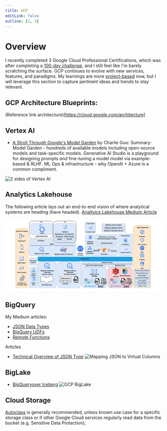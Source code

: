 ```yaml
---
title: GCP
editLink: false
outline: [1, 3]
---
```


# Overview

I recently completed 3 Google Cloud Professional Certifications, which was after completing a [100-day challenge](https://github.com/lgarzia/GCP_100Days), and I still feel like I'm barely scratching the surface. GCP continues to evolve with new services, features, and paradigms. My learnings are more [project-based](https://github.com/lgarzia/topic_extractions) now, but I will leverage this section to capture pertinent ideas and trends to stay relevant.

## GCP Architecture Blueprints:

(Reference link architecture)[https://cloud.google.com/architecture]

## Vertex AI

- [A Stroll Through Google's Model Garden](https://www.ignorance.ai/p/a-stroll-through-googles-model-garden?utm_source=www.turingpost.com&utm_medium=newsletter&utm_campaign=fod-29-microsoft-goes-all-in-on-ai-now-with-sam-altman-and-greg-brockman-as-employees) by Charlie Guo:
  Summary: Model Garden - hundreds of available models including open-source models and task-specific models. Generative AI Studio is a playground for designing prompts _and_ fine-tuning a model model via example-based & RLHF. ML Ops & infrastructure - why OpenAI + Azure is a common compliment.

![2 sides of Vertex AI](https://substackcdn.com/image/fetch/w_1456,c_limit,f_webp,q_auto:good,fl_progressive:steep/https%3A%2F%2Fsubstack-post-media.s3.amazonaws.com%2Fpublic%2Fimages%2Fec6bab26-808e-4afb-8cdb-f5b4638144e5_1988x1078.jpeg)

## Analytics Lakehouse

The following article lays out an end-to-end vision of where analytical systems are heading (have headed).
[Analtyics Lakehouse Medium Article](https://medium.com/google-cloud/analytics-lakehouse-on-gcp-principles-and-building-blocks-116f4eb94a45)

![GCP Lakehouse](./images/GCP_Analytic_Lakehouse.png)

## BigQuery

My Medium articles:

- [JSON Data Types](https://medium.com/@garzia.luke/brief-guide-to-effectively-leverage-json-data-type-in-bigquery-a3185d9fe88b)
- [BigQuery UDFs](https://medium.com/@garzia.luke/bigquery-udfs-leverage-learn-from-community-contributed-projects-7ddff089f35a)
- [Remote Functions](https://medium.com/@garzia.luke/bigquery-remote-functions-identifying-valid-use-cases-1f80a6f55767)

Articles

- [Technical Overview of JSON Type](https://cloud.google.com/blog/products/databases/how-bigquery-powers-semi-structured-data-storage)
  ![Mapping JSON to Virtual Columns](https://storage.googleapis.com/gweb-cloudblog-publish/images/1_virtual_columns.max-1700x1700.png)

## BigLake

- [BigQueryover Iceberg](https://cloud.google.com/blog/products/data-analytics/announcing-apache-iceberg-support-for-biglake)
  ![GCP BigLake](/BigLake.png)

## Cloud Storage

[Autoclass](https://cloud.google.com/storage/docs/autoclass) is generally recommended, unless known use case for a specific storage class or if other Google Cloud services regularly read data from the bucket (e.g. Sensitive Data Protection);
